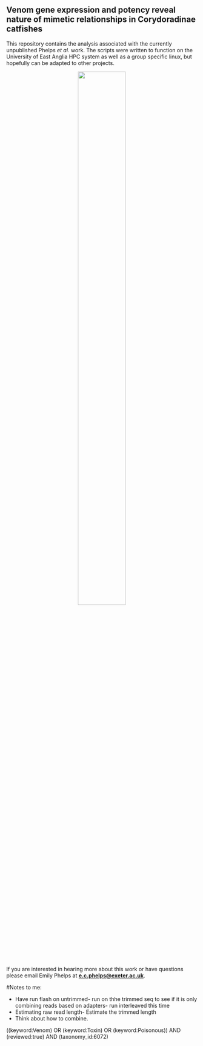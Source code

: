 ## Venom gene expression and potency reveal nature of mimetic relationships in Corydoradinae catfishes

This repository contains the analysis associated with the currently unpublished Phelps _et al._ work. 
The scripts were written to function on the University of East Anglia HPC system as well as a group 
specific linux, but hopefully can be adapted to other projects.

<p align="center">
<img src=https://github.com/user-attachments/assets/e99a3945-b70a-4adc-aab9-a8398534b16b width=50% height=60%>
</p>

If you are interested in hearing more about this work or have questions please email Emily Phelps at **e.c.phelps@exeter.ac.uk**.



#Notes to me:
- Have run flash on untrimmed- run on thhe trimmed seq to see if it is only combining reads based on adapters- run interleaved this time
- Estimating raw read length- Estimate the trimmed length
- Think about how to combine.

((keyword:Venom) OR (keyword:Toxin) OR (keyword:Poisonous)) AND (reviewed:true) AND (taxonomy_id:6072)
